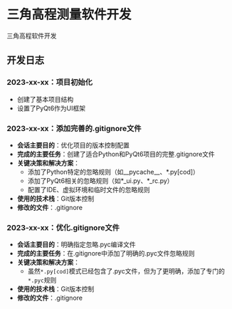 # 三角高程测量软件开发
三角高程软件开发

## 开发日志

### 2023-xx-xx：项目初始化
- 创建了基本项目结构
- 设置了PyQt6作为UI框架

### 2023-xx-xx：添加完善的.gitignore文件
- **会话主要目的**：优化项目的版本控制配置
- **完成的主要任务**：创建了适合Python和PyQt6项目的完整.gitignore文件
- **关键决策和解决方案**：
  - 添加了Python特定的忽略规则（如__pycache__、*.py[cod]）
  - 添加了PyQt6相关的忽略规则（如*_ui.py、*_rc.py）
  - 配置了IDE、虚拟环境和临时文件的忽略规则
- **使用的技术栈**：Git版本控制
- **修改的文件**：.gitignore

### 2023-xx-xx：优化.gitignore文件
- **会话主要目的**：明确指定忽略.pyc编译文件
- **完成的主要任务**：在.gitignore中添加了明确的.pyc文件忽略规则
- **关键决策和解决方案**：
  - 虽然`*.py[cod]`模式已经包含了.pyc文件，但为了更明确，添加了专门的`*.pyc`规则
- **使用的技术栈**：Git版本控制
- **修改的文件**：.gitignore
